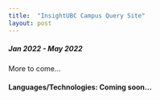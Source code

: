 ```yaml
---
title:  "InsightUBC Campus Query Site"
layout: post
---
```


##### Jan 2022 - May 2022

More to come...

#### Languages/Technologies: Coming soon...
